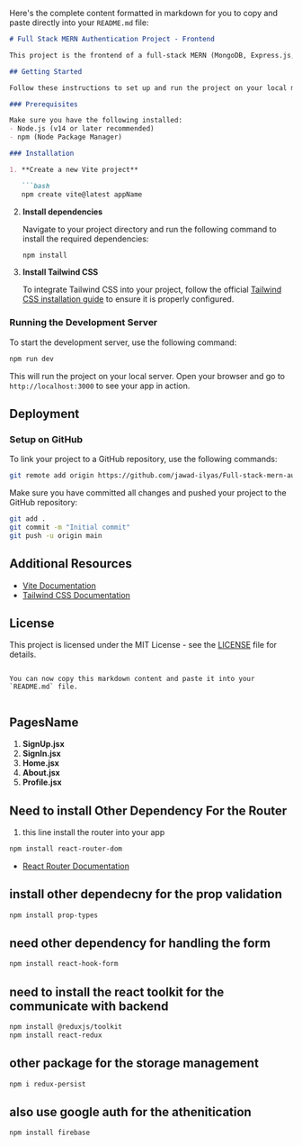Here's the complete content formatted in markdown for you to copy and paste directly into your `README.md` file:

```markdown
# Full Stack MERN Authentication Project - Frontend

This project is the frontend of a full-stack MERN (MongoDB, Express.js, React, Node.js) authentication application. The project is built using Vite, Tailwind CSS, and other modern technologies.

## Getting Started

Follow these instructions to set up and run the project on your local machine.

### Prerequisites

Make sure you have the following installed:
- Node.js (v14 or later recommended)
- npm (Node Package Manager)

### Installation

1. **Create a new Vite project**

   ```bash
   npm create vite@latest appName
   ```

2. **Install dependencies**

   Navigate to your project directory and run the following command to install the required dependencies:
   ```bash
   npm install
   ```

3. **Install Tailwind CSS**

   To integrate Tailwind CSS into your project, follow the official [Tailwind CSS installation guide](https://tailwindcss.com/docs/guides/vite) to ensure it is properly configured.

### Running the Development Server

To start the development server, use the following command:
```bash
npm run dev
```

This will run the project on your local server. Open your browser and go to `http://localhost:3000` to see your app in action.

## Deployment

### Setup on GitHub

To link your project to a GitHub repository, use the following commands:
```bash
git remote add origin https://github.com/jawad-ilyas/Full-stack-mern-auth-project-frondend-11-10-24-.git
```

Make sure you have committed all changes and pushed your project to the GitHub repository:
```bash
git add .
git commit -m "Initial commit"
git push -u origin main
```

## Additional Resources

- [Vite Documentation](https://vitejs.dev/guide/)
- [Tailwind CSS Documentation](https://tailwindcss.com/docs)

## License

This project is licensed under the MIT License - see the [LICENSE](LICENSE) file for details.
```

You can now copy this markdown content and paste it into your `README.md` file.


```
## PagesName

1. **SignUp.jsx**
2. **SignIn.jsx**
3. **Home.jsx**
4. **About.jsx**
5. **Profile.jsx**

## Need to install Other Dependency  For the Router 

1. this line install the router into your app 
```bash
npm install react-router-dom 
```

- [React Router Documentation](https://reactrouter.com/en/main/start/tutorial)


## install other dependecny for the prop validation 

```bash
npm install prop-types
```


## need other dependency for handling the form

```bash
npm install react-hook-form
```


## need to install the react toolkit for the communicate with backend 

```bash
npm install @reduxjs/toolkit
npm install react-redux
```


## other package for the storage management 

```bash
npm i redux-persist
```


## also use google auth for the athenitication 

```bash
npm install firebase
```